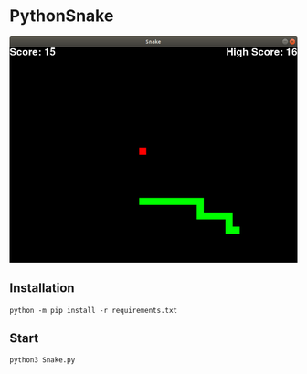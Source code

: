 # PythonSnake

![Snake Game](game_snake.png)

## Installation

```
python -m pip install -r requirements.txt
```

## Start

```
python3 Snake.py
```

